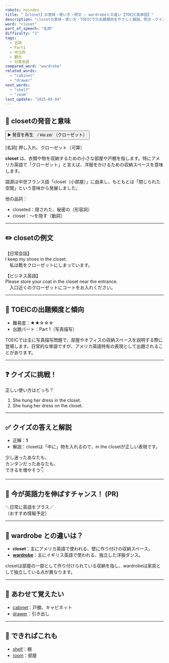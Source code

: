 ```yaml
---
robots: noindex
title: "【closet】の意味・使い方・例文 ― wardrobeとの違い【TOEIC英単語】"
description: "closetの意味・使い方・TOEICでの出題傾向をやさしく解説。例文・クイズ付きでwardrobeとの違いもわかりやすく学べます。"
word: "closet"
part_of_speech: "名詞"
difficulty: "2"
tags:
  - 名詞
  - Part1
  - 中立的
  - 観光
  - 日常会話
compared_word: "wardrobe"
related_words:
  - "cabinet"
  - "drawer"
next_words:
  - "shelf"
  - "room"
last_update: "2025-05-04"
---
```


## 🔰 closetの発音と意味

<button class="play-audio" onclick="playTTS('closet')">
  <span class="play-audio-main">
    ▶️ 発音を再生　/ˈklɑːzɪt/
  </span>
  <span class="play-audio-sub">
    （クローゼット）
  </span>
</button>

[名詞] 押し入れ、クローゼット（可算）

**closet** は、衣類や物を収納するための小さな部屋や戸棚を指します。特にアメリカ英語で「クローゼット」と言えば、洋服をかけるための収納スペースを意味します。

語源は中世フランス語「closet（小部屋）」に由来し、もともとは「閉じられた空間」という意味から発展しました。

他の品詞：  
- closeted：隠された、秘密の（形容詞）
- closet：～を隠す（動詞）

---

## ✏️ closetの例文

【日常会話】  
I keep my shoes in the closet.  
　私は靴をクローゼットにしまっています。

【ビジネス英語】  
Please store your coat in the closet near the entrance.  
　入口近くのクローゼットにコートをお入れください。

---

## 🎯 TOEICの出題頻度と傾向

- 難易度：★★☆☆☆
- 出題パート：Part 1（写真描写）

TOEICでは主に写真描写問題で、部屋やオフィスの収納スペースを説明する際に登場します。日常的な単語ですが、アメリカ英語特有の表現として出題されることがあります。

---

## ❓ クイズに挑戦！

正しい使い方はどっち？

1. She hung her dress in the closet.  
2. She hung her dress on the closet.

---

## ✅ クイズの答えと解説

- 正解：**1**
- 解説：closetは「中に」物を入れるので、in the closetが正しい表現です。

少し迷ったあなたも、  
カンタンだったあなたも、  
できるを増やそう👇️

---

## 🚀 今が英語力を伸ばすチャンス！ (PR)

<div class="info-center">
＼日常に英語をプラス／<br>  
（おすすめ情報予定）
</div>

---

## 🤔  wardrobe との違いは？

- **closet**：主にアメリカ英語で使われる、壁に作り付けの収納スペース。
- **[wardrobe](/word/wardrobe)**：主にイギリス英語で使われる、独立した洋服ダンス。

closetは部屋の一部として作り付けられている収納を指し、wardrobeは家具として独立している点が異なります。

---

## 🧩 あわせて覚えたい

- [cabinet](/word/cabinet)：戸棚、キャビネット
- [drawer](/word/drawer)：引き出し

---

## 📖 できればこれも

- [shelf](/word/shelf)：棚
- [room](/word/room)：部屋

<!-- cvid: aid24_bid23 -->
